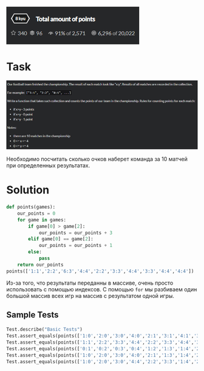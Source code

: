 ![main](./png/main.png)
# Task 
![task](./png/task.png)

Необходимо посчитать сколько очков наберет команда за 10 матчей при определенных результатах.
# Solution

```python
def points(games):
    our_points = 0
    for game in games:
        if game[0] > game[2]:
            our_points = our_points + 3
        elif game[0] == game[2]:
            our_points = our_points + 1
        else: 
            pass
    return our_points
points(['1:1','2:2','6:3','4:4','2:2','3:3','4:4','3:3','4:4','4:4'])
```
Из-за того, что результаты переданны в массиве, очень просто использовать с помощью индексов. С помощью `for` мы разбиваем один большой массив всех игр на массив с результатом одной игры.

## Sample Tests
```python
Test.describe("Basic Tests")
Test.assert_equals(points(['1:0','2:0','3:0','4:0','2:1','3:1','4:1','3:2','4:2','4:3']), 30)
Test.assert_equals(points(['1:1','2:2','3:3','4:4','2:2','3:3','4:4','3:3','4:4','4:4']), 10)
Test.assert_equals(points(['0:1','0:2','0:3','0:4','1:2','1:3','1:4','2:3','2:4','3:4']), 0)
Test.assert_equals(points(['1:0','2:0','3:0','4:0','2:1','1:3','1:4','2:3','2:4','3:4']), 15)
Test.assert_equals(points(['1:0','2:0','3:0','4:4','2:2','3:3','1:4','2:3','2:4','3:4']), 12)
```